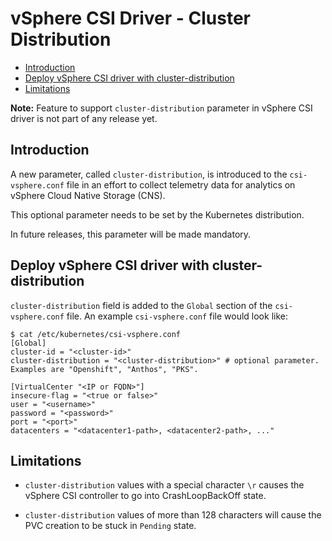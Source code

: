 <!-- markdownlint-disable MD033 -->
<!-- markdownlint-disable MD034 -->

# vSphere CSI Driver - Cluster Distribution

- [Introduction](#introduction)
- [Deploy vSphere CSI driver with cluster-distribution](#vsphere-conf-cluster-distribution)
- [Limitations](#limitations)

**Note:** Feature to support `cluster-distribution` parameter in vSphere CSI driver is not part of any release yet.

## Introduction <a id="introduction"></a>

A new parameter, called `cluster-distribution`, is introduced to the `csi-vsphere.conf` file in an effort to collect telemetry data for analytics on vSphere Cloud Native Storage (CNS).

This optional parameter needs to be set by the Kubernetes distribution.

In future releases, this parameter will be made mandatory.

## Deploy vSphere CSI driver with cluster-distribution<a id="vsphere-conf-cluster-distribution"></a>

`cluster-distribution` field is added to the `Global` section of the `csi-vsphere.conf` file. An example `csi-vsphere.conf` file would look like:

```cgo
$ cat /etc/kubernetes/csi-vsphere.conf
[Global]
cluster-id = "<cluster-id>"
cluster-distribution = "<cluster-distribution>" # optional parameter. Examples are "Openshift", "Anthos", "PKS".

[VirtualCenter "<IP or FQDN>"]
insecure-flag = "<true or false>"
user = "<username>"
password = "<password>"
port = "<port>"
datacenters = "<datacenter1-path>, <datacenter2-path>, ..."
```

## Limitations <a id="limitations"></a>

- `cluster-distribution` values with a special character `\r` causes the vSphere CSI controller to go into CrashLoopBackOff state.

- `cluster-distribution` values of more than 128 characters will cause the PVC creation to be stuck in `Pending` state.
